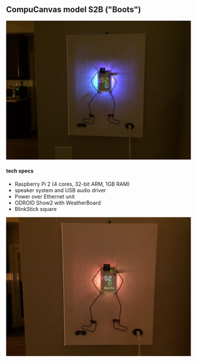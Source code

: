 ## CompuCanvas model S2B ("Boots")

![S2B-running-1-med](images/S2B-running-1-med.jpg)

#### tech specs

* Raspberry Pi 2 (4 cores, 32-bit ARM, 1GB RAM)
* speaker system and USB audio driver
* Power over Ethernet unit
* ODROID Show2 with WeatherBoard
* BlinkStick square

![S2B-running-2-med](images/S2B-running-2-med.jpg)
